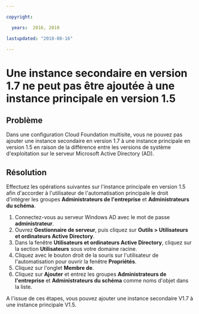 ```yaml
---

copyright:

  years:  2016, 2019

lastupdated: "2018-08-16"

---
```


# Une instance secondaire en version 1.7 ne peut pas être ajoutée à une instance principale en version 1.5

## Problème
Dans une configuration Cloud Foundation multisite, vous ne pouvez pas ajouter une instance secondaire en version 1.7 à une instance principale en version 1.5 en raison de la différence entre les versions de système d'exploitation sur le serveur Microsoft Active Directory (AD).

## Résolution
Effectuez les opérations suivantes sur l'instance principale en version 1.5 afin d'accorder à l'utilisateur de l'automatisation principale le droit d'intégrer les groupes **Administrateurs de l'entreprise** et **Administrateurs du schéma**.

1. Connectez-vous au serveur Windows AD avec le mot de passe **administrateur**.
2. Ouvrez **Gestionnaire de serveur**, puis cliquez sur **Outils > Utilisateurs et ordinateurs Active Directory**.
4. Dans la fenêtre **Utilisateurs et ordinateurs Active Directory**, cliquez sur la section **Utilisateurs** sous votre domaine racine.
5. Cliquez avec le bouton droit de la souris sur l'utilisateur de l'automatisation pour ouvrir la fenêtre **Propriétés**.
6. Cliquez sur l'onglet **Membre de**.
7. Cliquez sur **Ajouter** et entrez les groupes **Administrateurs de l'entreprise** et **Administrateurs du schéma** comme noms d'objet dans la liste.  

A l'issue de ces étapes, vous pouvez ajouter une instance secondaire V1.7 à une instance principale V1.5.
